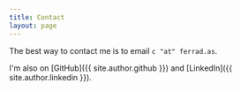 ```yaml
---
title: Contact
layout: page
---
```


The best way to contact me is to email `c "at" ferrad.as`.

I'm also on [GitHub]({{ site.author.github }}) and [LinkedIn]({{ site.author.linkedin }}).
